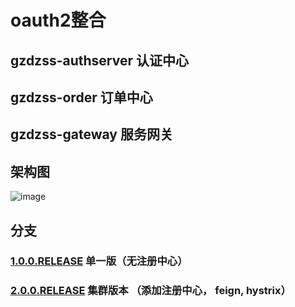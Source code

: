 # oauth2整合


## gzdzss-authserver 认证中心

## gzdzss-order 订单中心

## gzdzss-gateway 服务网关



## 架构图

![image](https://github.com/gzdzss/gzdzss-oauth2/raw/master/oauth2.png)



## 分支

### [1.0.0.RELEASE](https://github.com/gzdzss/gzdzss-oauth2/tree/1.0.0.RELEASE) 单一版（无注册中心）


### [2.0.0.RELEASE](https://github.com/gzdzss/gzdzss-oauth2/tree/2.0.0.RELEASE) 集群版本 （添加注册中心， feign, hystrix）




